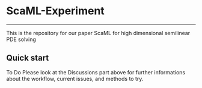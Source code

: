 # ScaML-Experiment

-------

This is the repository for our paper ScaML for high dimensional semilinear PDE solving
## Quick start
To Do
Please look at the Discussions part above for further informations about the workflow, current issues, and methods to try.